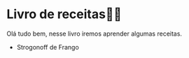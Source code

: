 # Livro de receitas:woman_cook:

Olá tudo bem, nesse livro iremos aprender algumas receitas.

- Strogonoff de Frango
